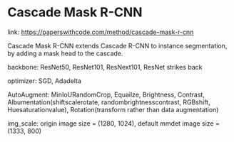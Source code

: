 # Cascade Mask R-CNN

link: https://paperswithcode.com/method/cascade-mask-r-cnn

Cascade Mask R-CNN extends Cascade R-CNN to instance segmentation, by adding a mask head to the cascade.

backbone: ResNet50, ResNet101, ResNext101, ResNet strikes back

optimizer: SGD, Adadelta

AutoAugment: MinIoURandomCrop, Equailze, Brightness, Contrast, Albumentation(shiftscalerotate, randombrightnesscontrast, RGBshift, Huesaturationvalue), Rotation(transform rather than data augmentation)

img_scale: origin image size = (1280, 1024), default mmdet image size = (1333, 800)
